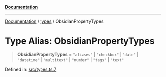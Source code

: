 [**Documentation**](../../README.md)

***

[Documentation](../../README.md) / [types](../README.md) / ObsidianPropertyTypes

# Type Alias: ObsidianPropertyTypes

> **ObsidianPropertyTypes** = `"aliases"` \| `"checkbox"` \| `"date"` \| `"datetime"` \| `"multitext"` \| `"number"` \| `"tags"` \| `"text"`

Defined in: [src/types.ts:7](https://github.com/Christian-Me/folder-to-tags-plugin/blob/324c4975948764581637da1ab1e4cb12dc3f447a/src/types.ts#L7)
